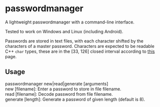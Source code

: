 # passwordmanager
A lightweight passwordmanager with a command-line interface.

Tested to work on Windows and Linux (including Android).

Passwords are stored in text files, with each character shifted by the characters of a master password. Characters are expected to be readable C++ `char` types, these are in the \[33, 126\] closed interval according to [this](https://en.cppreference.com/w/cpp/language/ascii) page.

## Usage
passwordmanager new|read|generate \[arguments\]<br>
  new \[filename\]:    Enter a password to store in file filename.<br>
  read \[filename\]:   Decode password from file filename.<br>
  generate \[length\]: Generate a password of given length (default is 8).